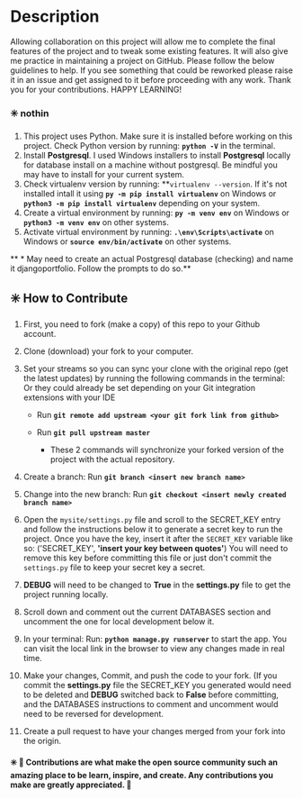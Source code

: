 # Description

Allowing collaboration on this project will allow me to complete the final features of the project and to tweak some existing features. It will also give me practice in maintaining a project on GitHub. Please follow the below guidelines to help. If you see something that could be reworked please raise it in an issue and get assigned to it before proceeding with any work. Thank you for your contributions. HAPPY LEARNING!

### ✳️ nothin

1. This project uses Python. Make sure it is installed before working on this project. Check Python version by running: **```python -V```** in the terminal.
2. Install **Postgresql**. I used Windows installers to install **Postgresql** locally for database install on a machine without postgresql. Be mindful you may have to install for your current system.
3. Check virtualenv version by running: **```virtualenv --version```. If it's not installed intall it using **```py -m pip install virtualenv```** on Windows or **```python3 -m pip install virtualenv```** depending on your system.
4. Create a virtual environment by running: **```py -m venv env```** on Windows or **```python3 -m venv env```** on other systems.
5. Activate virtual environment by running: **```.\env\Scripts\activate```** on Windows or **```source env/bin/activate```** on other systems.

** * May need to create an actual Postgresql database (checking) and name it djangoportfolio. Follow the prompts to do so.**

## ✳️ How to Contribute

1. First, you need to fork (make a copy) of this repo to your Github account.

2. Clone (download) your fork to your computer.

3. Set your streams so you can sync your clone with the original repo (get the latest updates) by running the following commands in the terminal:   Or they could already be set depending on your Git integration extensions with your IDE

    * Run **```git remote add upstream <your git fork link from github>```**

    * Run **```git pull upstream master```**

        * These 2 commands will synchronize your forked version of the project with the actual repository.

4. Create a branch: Run **```git branch <insert new branch name>```**

5. Change into the new branch: Run **```git checkout <insert newly created branch name>```**

6. Open the ```mysite/settings.py``` file and scroll to the SECRET_KEY entry and follow the instructions below it to generate a secret key to run the project. Once you have the key, insert it after the ```SECRET_KEY``` variable like so: ('SECRET_KEY', **'insert your key between quotes'**) You will need to remove this key before committing this file or just don't commit the ```settings.py``` file to keep your secret key a secret.

7. **DEBUG** will need to be changed to **True** in the **settings.py** file to get the project running locally.

8. Scroll down and comment out the current DATABASES section and uncomment the one for local development below it.

9. In your terminal: Run: **```python manage.py runserver```** to start the app. You can visit the local link in the browser to view any changes made in real time.

10. Make your changes, Commit, and push the code to your fork. (If you commit the **settings.py** file the SECRET_KEY you generated would need to be deleted and **DEBUG** switched back to **False** before committing, and the DATABASES instructions to comment and uncomment would need to be reversed for development.

12. Create a pull request to have your changes merged from your fork into the origin.

#### ✳️ 🙂 Contributions are what make the open source community such an amazing place to be learn, inspire, and create. Any contributions you make are greatly appreciated. 🙂

